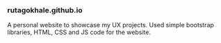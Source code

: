 ### rutagokhale.github.io

A personal website to showcase my UX projects.
Used simple bootstrap libraries, HTML, CSS and JS code for the website.
